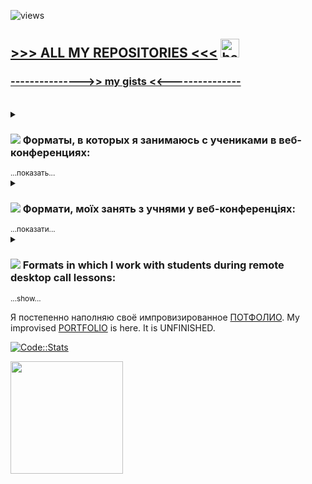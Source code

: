 ![views](https://hits.seeyoufarm.com/api/count/incr/badge.svg?url=https%3A%2F%2Fgithub.com%2Funibreakfast%2Fhit-counter&count_bg=%2379C83D&title_bg=%23555555&icon=&icon_color=%23E7E7E7&title=views&edge_flat=false)
## [>>>  ALL MY REPOSITORIES  <<<](https://unibreakfast.github.io/) <img src="https://media.giphy.com/media/hvRJCLFzcasrR4ia7z/giphy.gif" alt="hey there" width="30px"/>
### [--------------->> my gists <<---------------](https://gist.github.com/UniBreakfast/)

<br>
<details>
  <summary> <h3><img src="https://user-images.githubusercontent.com/19654456/196938234-1c57e40d-60c7-4edb-b955-6a9b4d7a8ec5.png">
    Форматы, в которых я занимаюсь с учениками в веб-конференциях:</h3> <sub>...показать...</sub> </summary>
  
  <ul>
    <li>введение, советы по изучению, рекомендации материалов</li>
    <li>ответы на вопросы, с которыми ученик пришёл</li>
    <li>пояснение тем - отдельных или по порядку</li>
    <li>решение задачек, придумывание нужных на ходу</li>
    <li>написание и разбор механики реализации типовых компонентов</li>
    <li>написание тестовых заданий работодателей</li>
    <li>парное программирование</li>
    <li>прохождение учебников вместе</li>
    <li>поддержка в прохождении интерактивных обучающих сайтов</li>
    <li>помощь в написании своих проектов</li>
    <li>вёрстка макетов с подсказками</li>
    <li>код-ревью проектов учеников и не только</li>
    <li>помощь с рабочими задачами</li>
    <li>мок-собеседования (имитация реального)</li>
    <li>помощь в прохождении квалификационных тестов</li>
    <li>совместный просмотр видеокурсов с пояснениями</li>
    <li>чтение моих и чужих написанных проектов, разъясняя всё</li>
    <li>проектирование приложений (архитектура, данные, интерфейсы)</li>
    <li>написание казуальных игрушек (змейки, тетрисы, сапёры и т.п.)</li>
    <li>групповой урок в формате перевёрнутого класса</li>
    <li>лайв-кодинг (пишу что-то при учениках с комментариями по ходу)</li>
    <li>передача навыков продвинутого пользования основными инструментами разработки</li>
    <li>карьерное консультирование, мотивация, коучинг, психологическая поддержка</li>
  </ul>

</details>
<details>
  <summary> <h3><img src="https://user-images.githubusercontent.com/19654456/196937099-9bf34608-0227-4efc-bac4-4c1cba3566e1.png">
    Формати, моїх занять з учнями у веб-конференціях:</h3> <sub>...показати...</sub> </summary>
  
  <ul>
    <li>початок, поради у навчанні, рекомендовані матеріали</li>
    <li>відповіді на питання, з якими учень прийшов</li>
    <li>пояснення тем - окремих або по порядку</li>
    <li>вирішення завдань, вигадування потрібних власних на ходу</li>
    <li>написання та розбір механіки реалізації типових компонентів</li>
    <li>написання тестових завдань роботодавців</li>
    <li>парне програмування</li>
    <li>проходження підручників разом</li>
    <li>підтримка проходження інтерактивних навчальних сайтів</li>
    <li>допомога у написанні своїх проектів</li>
    <li>верстка макетів із підказками</li>
    <li>код-рев'ю проектів учнів і не тільки</li>
    <li>допомога з робочими задачами</li>
    <li>мок-співбесіда (імітація реальної)</li>
    <li>допомога у проходженні кваліфікаційних тестів</li>
    <li>спільний перегляд відеокурсів з поясненнями</li>
    <li>читання моїх та чужих вже написаних проектів, роз'яснюючи все</li>
    <li>проектування програм (архітектура, дані, інтерфейси)</li>
    <li>написання казуальних ігор (змійки, тетріси, сапери тощо)</li>
    <li>груповий урок у форматі перевернутого класу</li>
    <li>лайв-кодинг (пишу щось при учнях з коментарями по ходу)</li>
    <li>передача поглиблених навичок користування основними інструментами розробки</li>
    <li>кар'єрне консультування, мотивація, коучинг, психологічна підтримка</li>
  </ul>

</details>
<details>
  <summary><h3><img src="https://user-images.githubusercontent.com/19654456/196941031-0a5c3600-c9b5-4d02-b9e1-fb7d75bc0ef2.png">
    Formats in which I work with students during remote desktop call lessons:</h3> <sub>...show...</sub> </summary>
  
  <ul>
    <li>introduction, study tips, material recommendations</li>
    <li>answers to the questions the student came with</li>
    <li>explanation of topics - singlular or sequential</li>
    <li>solving algorithmic tasks (kata), inventing the right ones on the go</li>
    <li>writing generic component proofs of concepts</li>
    <li>writing test tasks given by employers</li>
    <li>pair programming</li>
    <li>walking through tutorials together</li>
    <li>support in completing interactive learning websites</li>
    <li>help with writing your own projects</li>
    <li>building site layouts from design, with hints and detailed explanations</li>
    <li>code review for projects done by students</li>
    <li>help with work workflow tasks</li>
    <li>mock interviews (imitation of a real one)</li>
    <li>assistance with job interview pre-qualification tests</li>
    <li>going through video courses together</li>
    <li>reading prewritten code (projects, libraries, modules etc.), explaining everything I can</li>
    <li>application design (architecture, data, interfaces)</li>
    <li>writing casual games (snake, tetris, sapper, etc.)</li>
    <li>group flipped questions directed at me for class, to strengthen self directed learning<</li>
    <li>live coding (I code in front of students with comments along the way)</li>
    <li>transfer of skills of advanced use of the prime development apps and tools</li>
    <li>career counseling, motivation, coaching, psychological support</li>
  </ul>

</details>

Я постепенно наполняю своё импровизированное [ПОТФОЛИО](https://unibreakfast.github.io/free-code-camp-responsive-web-design-20-personal-portfolio/).
My improvised [PORTFOLIO](https://unibreakfast.github.io/free-code-camp-responsive-web-design-20-personal-portfolio/) is here. It is UNFINISHED.

[![Code::Stats](https://user-images.githubusercontent.com/19654456/220208546-03cad085-8930-41b0-b464-a9364df8c0d5.png)](https://codestats.net/users/UniBreakfast)

<img height="180em" src="https://github-readme-stats.vercel.app/api?username=unibreakfast&show_icons=true&theme=dark&hide_border=false&count_private=true&include_all_commits=true" />

